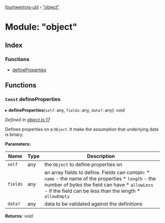 [fourtwentyjs-util](../README.md) › ["object"](_object_.md)

# Module: "object"

## Index

### Functions

* [defineProperties](_object_.md#const-defineproperties)

## Functions

### `Const` defineProperties

▸ **defineProperties**(`self`: any, `fields`: any, `data?`: any): *void*

*Defined in [object.ts:17](https://github.com/420integrated/fourtwentyjs-util/blob/master/src/object.ts#L17)*

Defines properties on a `Object`. It make the assumption that underlying data is binary.

**Parameters:**

Name | Type | Description |
------ | ------ | ------ |
`self` | any | the `Object` to define properties on |
`fields` | any | an array fields to define. Fields can contain: * `name` - the name of the properties * `length` - the number of bytes the field can have * `allowLess` - if the field can be less than the length * `allowEmpty` |
`data?` | any | data to be validated against the definitions |

**Returns:** *void*
